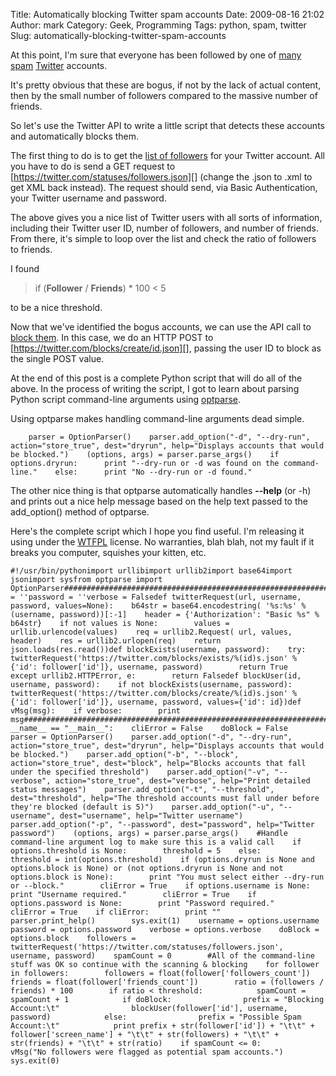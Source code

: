 Title: Automatically blocking Twitter spam accounts
Date: 2009-08-16 21:02
Author: mark
Category: Geek, Programming
Tags: python, spam, twitter
Slug: automatically-blocking-twitter-spam-accounts

At this point, I'm sure that everyone has been followed by one of
[many][] [spam][] [Twitter][] accounts.

It's pretty obvious that these are bogus, if not by the lack of actual
content, then by the small number of followers compared to the massive
number of friends.

So let's use the Twitter API to write a little script that detects these
accounts and automatically blocks them.

The first thing to do is to get the [list of followers][] for your
Twitter account. All you have to do is send a GET request to
[https://twitter.com/statuses/followers.json][] (change the .json to .xml
to get XML back instead). The request should send, via Basic
Authentication, your Twitter username and password.

The above gives you a nice list of Twitter users with all sorts of
information, including their Twitter user ID, number of followers, and
number of friends. From there, it's simple to loop over the list and
check the ratio of followers to friends.

I found


> if (**Follower** / **Friends**) \* 100 < 5


to be a nice threshold.

Now that we've identified the bogus accounts, we can use the API call to
[block them][]. In this case, we do an HTTP POST to
[https://twitter.com/blocks/create/id.json][], passing the user ID to
block as the single POST value.

At the end of this post is a complete Python script that will do all of
the above. In the process of writing the script, I got to learn about
parsing Python script command-line arguments using [optparse][].

Using optparse makes handling command-line arguments dead simple.


~~~~ {.python name="code"}
    parser = OptionParser()    parser.add_option("-d", "--dry-run", action="store_true", dest="dryrun", help="Displays accounts that would be blocked.")    (options, args) = parser.parse_args()    if options.dryrun:      print "--dry-run or -d was found on the command-line."    else:      print "No --dry-run or -d found."
~~~~



The other nice thing is that optparse automatically handles **--help**
(or -h) and prints out a nice help message based on the help text passed
to the add\_option() method of optparse.

Here's the complete script which I hope you find useful. I'm releasing
it using under the [WTFPL][] license. No warranties, blah blah, not my
fault if it breaks you computer, squishes your kitten, etc.


~~~~ {.python name="code"}
#!/usr/bin/pythonimport urllibimport urllib2import base64import jsonimport sysfrom optparse import OptionParser#################################################################################username = ''password = ''verbose = Falsedef twitterRequest(url, username, password, values=None):    b64str = base64.encodestring( '%s:%s' % (username, password))[:-1]    header = {'Authorization': "Basic %s" % b64str}    if not values is None:        values = urllib.urlencode(values)    req = urllib2.Request( url, values, header)    res = urllib2.urlopen(req)    return json.loads(res.read())def blockExists(username, password):    try:        twitterRequest('https://twitter.com/blocks/exists/%(id)s.json' % {'id': follower['id']}, username, password)        return True    except urllib2.HTTPError, e:        return Falsedef blockUser(id, username, password):    if not blockExists(username, password):        twitterRequest('https://twitter.com/blocks/create/%(id)s.json' % {'id': follower['id']}, username, password, values={'id': id})def vMsg(msg):    if verbose:        print msg#################################################################################if __name__ == "__main__":    cliError = False    doBlock = False    parser = OptionParser()    parser.add_option("-d", "--dry-run", action="store_true", dest="dryrun", help="Displays accounts that would be blocked.")    parser.add_option("-b", "--block", action="store_true", dest="block", help="Blocks accounts that fall under the specified threshold")    parser.add_option("-v", "--verbose", action="store_true", dest="verbose", help="Print detailed status messages")    parser.add_option("-t", "--threshold", dest="threshold", help="The threshold accounts must fall under before they're blocked (default is 5)")    parser.add_option("-u", "--username", dest="username", help="Twitter username")    parser.add_option("-p", "--password", dest="password", help="Twitter password")    (options, args) = parser.parse_args()    #Handle command-line argument log to make sure this is a valid call    if options.threshold is None:        threshold = 5    else:        threshold = int(options.threshold)    if (options.dryrun is None and options.block is None) or (not options.dryrun is None and not options.block is None):        print "You must select either --dry-run or --block."        cliError = True    if options.username is None:        print "Username required."        cliError = True    if options.password is None:        print "Password required."        cliError = True    if cliError:        print ""        parser.print_help()        sys.exit(1)    username = options.username    password = options.password    verbose = options.verbose    doBlock = options.block    followers = twitterRequest('https://twitter.com/statuses/followers.json', username, password)    spamCount = 0        #All of the command-line stuff was OK so continue with the scanning & blocking    for follower in followers:        followers = float(follower['followers_count'])        friends = float(follower['friends_count'])        ratio = (followers / friends) * 100        if ratio < threshold:            spamCount = spamCount + 1            if doBlock:                prefix = "Blocking Account:\t"                blockUser(follower['id'], username, password)            else:                prefix = "Possible Spam Account:\t"            print prefix + str(follower['id']) + "\t\t" + follower['screen_name'] + "\t\t" + str(followers) + "\t\t" + str(friends) + "\t\t" + str(ratio)    if spamCount <= 0:        vMsg("No followers were flagged as potential spam accounts.")    sys.exit(0)
~~~~



  [many]: https://twitter.com/hardrockhi67635
  [spam]: https://twitter.com/RedBullGurha5
  [Twitter]: https://twitter.com/ShelbyGlenn97
  [list of followers]: https://apiwiki.twitter.com/Twitter-REST-API-Method:-statuses followers
  [https://twitter.com/statuses/followers.json]: https://twitter.com/statuses/followers.json
  [block them]: https://apiwiki.twitter.com/Twitter-REST-API-Method:-blocks create
  [https://twitter.com/blocks/create/id.json]: https://twitter.com/blocks/create/id.json
  [optparse]: https://docs.python.org/library/optparse.html
  [WTFPL]: https://sam.zoy.org/wtfpl/

